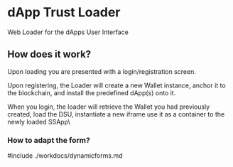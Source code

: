# dApp Trust Loader
Web Loader for the dApps User Interface

## How does it work?

Upon loading you are presented with a login/registration screen.

Upon registering, the Loader will create a new Wallet instance, anchor it to the blockchain,
and install the predefined dApp(s) onto it.

When you login, the loader will retrieve the Wallet you had previously created, load the DSU, 
instantiate a new iframe use it as a container to the newly loaded SSApp\

### How to adapt the form?

#include ./workdocs/dynamicforms.md